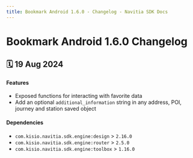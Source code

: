```yaml
---
title: Bookmark Android 1.6.0 - Changelog - Navitia SDK Docs
---
```


# Bookmark Android 1.6.0 Changelog

<h2>🗓 19 Aug 2024</h2>

#### Features
- Exposed functions for interacting with favorite data
- Add an optional `additional_information` string in any address, POI, journey and station saved object

#### Dependencies
- `com.kisio.navitia.sdk.engine:design` > `2.16.0`
- `com.kisio.navitia.sdk.engine:router` > `2.5.0`
- `com.kisio.navitia.sdk.engine:toolbox` > `1.16.0`